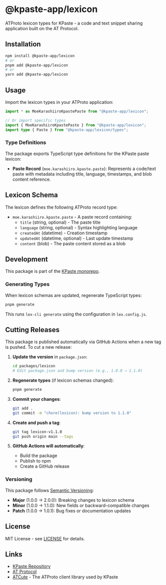 # @kpaste-app/lexicon

ATProto lexicon types for KPaste - a code and text snippet sharing application built on the AT Protocol.

## Installation

```bash
npm install @kpaste-app/lexicon
# or
pnpm add @kpaste-app/lexicon
# or
yarn add @kpaste-app/lexicon
```

## Usage

Import the lexicon types in your ATProto application:

```typescript
import * as MoeKarashiiroKpastePaste from "@kpaste-app/lexicon";

// Or import specific types
import { MoeKarashiiroKpastePaste } from "@kpaste-app/lexicon";
import type { Paste } from "@kpaste-app/lexicon/types";
```

### Type Definitions

The package exports TypeScript type definitions for the KPaste paste lexicon:

- **Paste Record** (`moe.karashiiro.kpaste.paste`): Represents a code/text paste with metadata including title, language, timestamps, and blob content reference.

## Lexicon Schema

The lexicon defines the following ATProto record type:

- `moe.karashiiro.kpaste.paste` - A paste record containing:
  - `title` (string, optional) - The paste title
  - `language` (string, optional) - Syntax highlighting language
  - `createdAt` (datetime) - Creation timestamp
  - `updatedAt` (datetime, optional) - Last update timestamp
  - `content` (blob) - The paste content stored as a blob

## Development

This package is part of the [KPaste monorepo](https://github.com/karashiiro/kpaste).

### Generating Types

When lexicon schemas are updated, regenerate TypeScript types:

```bash
pnpm generate
```

This runs `lex-cli generate` using the configuration in `lex.config.js`.

## Cutting Releases

This package is published automatically via GitHub Actions when a new tag is pushed. To cut a new release:

1. **Update the version** in `package.json`:

   ```bash
   cd packages/lexicon
   # Edit package.json and bump version (e.g., 1.0.0 → 1.1.0)
   ```

2. **Regenerate types** (if lexicon schemas changed):

   ```bash
   pnpm generate
   ```

3. **Commit your changes**:

   ```bash
   git add .
   git commit -m "chore(lexicon): bump version to 1.1.0"
   ```

4. **Create and push a tag**:

   ```bash
   git tag lexicon-v1.1.0
   git push origin main --tags
   ```

5. **GitHub Actions will automatically**:
   - Build the package
   - Publish to npm
   - Create a GitHub release

### Versioning

This package follows [Semantic Versioning](https://semver.org/):

- **Major** (1.0.0 → 2.0.0): Breaking changes to lexicon schema
- **Minor** (1.0.0 → 1.1.0): New fields or backward-compatible changes
- **Patch** (1.0.0 → 1.0.1): Bug fixes or documentation updates

## License

MIT License - see [LICENSE](./LICENSE) for details.

## Links

- [KPaste Repository](https://github.com/karashiiro/kpaste)
- [AT Protocol](https://atproto.com/)
- [ATCute](https://github.com/mary-ext/atcute) - The ATProto client library used by KPaste
